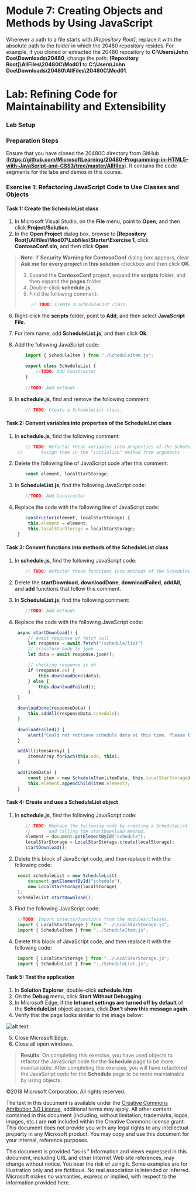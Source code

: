 ﻿# Module 7: Creating Objects and Methods by Using JavaScript

Wherever a path to a file starts with *[Repository Root]*, replace it with the absolute path to the folder in which the 20480 repository resides. For example, if you cloned or extracted the 20480 repository to **C:\Users\John Doe\Downloads\20480**, change the path: **[Repository Root]\AllFiles\20480C\Mod01** to **C:\Users\John Doe\Downloads\20480\AllFiles\20480C\Mod01**.

# Lab: Refining Code for Maintainability and Extensibility

### Lab Setup

### Preparation Steps

Ensure that you have cloned the 20480C directory from GitHub (**https://github.com/MicrosoftLearning/20480-Programming-in-HTML5-with-JavaScript-and-CSS3/tree/master/Allfiles**). It contains the code segments for the labs and demos in this course.

### Exercise 1: Refactoring JavaScript Code to Use Classes and Objects

#### Task 1: Create the ScheduleList class

1.	In Microsoft Visual Studio, on the **File** menu, point to **Open**, and then click **Project/Solution**.
2.	In the **Open Project** dialog box, browse to **[Repository Root]\Allfiles\Mod07\Labfiles\Starter\Exercise 1**, click **ContosoConf.sln**, and then click **Open**.

>**Note**: If **Security Warning for ContosoConf** dialog box appears, clear **Ask me for every project in this solution** checkbox and then click **OK**.
>
>3.	Expand the **ContosoConf** project, expand the **scripts** folder, and then expand the **pages** folder.
>4.	Double-click **schedule.js**.
>5.	Find the following comment:
>
>  ```javascript
>      // TODO: Create a ScheduleList class.
>  ```

6. Right-click the **scripts** folder, point to **Add**, and then select **JavaScript File**.
7. For item name, add **ScheduleList.js**, and then click **Ok**.
8. Add the following JavaScript code:

	```javascript
		import { ScheduleItem } from "./ScheduleItem.js";
	
		export class ScheduleList {
			//TODO: Add Constructor
		}
		
		//TODO: Add methods
	```

9. In **schedule.js**, find and remove the following comment:

   ```javascript
       // TODO: Create a ScheduleList class.
   ```

#### Task 2: Convert variables into properties of the ScheduleList class

1. In **schedule.js**, find the following comment:

   ```javascript
       // TODO: Refactor these variables into properties of the ScheduleList class.
   	//		 Assign them in the "initialize" method from arguments
   ```

2. Delete the following line of JavaScript code after this comment:

   ```javascript
       const element, localStarStorage;
   ```

3. In **ScheduleList.js**, find the following JavaScript code:

   ```javascript
       //TODO: Add Constructor
   ```

4. Replace the code with the following line of JavaScript code:

   ```javascript
       constructor(element, localStarStorage) {
   		this.element = element;
   		this.localStarStorage = localStarStorage;
   	}
   ```

#### Task 3: Convert functions into methods of the ScheduleList class

1. In **schedule.js**, find the following JavaScript code:

   ```javascript
       // TODO: Refactor these functions into methods of the ScheduleList class.
   ```

2. Delete the **startDownload**, **downloadDone**, **downloadFailed**, **addAll**, and **add** functions that follow this comment.

3. In **ScheduleList.js**, find the following comment:

   ```javascript
       //TODO: Add methods
   ```

4. Replace the code with the following JavaScript code:

   ```javascript
   	async startDownload() {
   		// await response of fetch call
   		let response = await fetch("/schedule/list")
   		// transform body to json
   		let data = await response.json();
   
   		// checking response is ok
   		if (response.ok) {
   			this.downloadDone(data);
   		} else {
   			this.downloadFailed();
   		}
   	}
   
   	downloadDone(responseData) {
   		this.addAll(responseData.schedule);
   	}
   
   	downloadFailed() {
   		alert("Could not retrieve schedule data at this time. Please try again later.");
   	}
   
   	addAll(itemsArray) {
   		itemsArray.forEach(this.add, this);
   	}
   
   	add(itemData) {
   		const item = new ScheduleItem(itemData, this.localStarStorage);
   		this.element.appendChild(item.element);
   	}
   ```

#### Task 4: Create and use a ScheduleList object

1. In **schedule.js**, find the following JavaScript code:

   ```javascript
       // TODO: Replace the following code by creating a ScheduleList object 
       //       and calling the startDownload method.
       element = document.getElementById("schedule");
       localStarStorage = LocalStarStorage.create(localStorage);
       startDownload();
   ```

2. Delete this block of JavaScript code,  and then replace it with the following code:

   ```javascript
   	const scheduleList = new ScheduleList(
   		document.getElementById("schedule"),
   		new LocalStarStorage(localStorage)
   	);
   	scheduleList.startDownload();
   ```

3. Find the following JavaScript code:

   ```javascript
   	//TODO: Import objects/functions from the modules/classes.
   	import { LocalStarStorage } from "../LocalStarStorage.js";
   	import { ScheduleItem } from "../ScheduleItem.js";
   ```

4. Delete this block of JavaScript code,  and then replace it with the following code:

   ```javascript
   	import { LocalStarStorage } from "../LocalStarStorage.js";
   	import { ScheduleList } from "../ScheduleList.js";
   ```

#### Task 5: Test the application

1.	In **Solution Explorer**, double-click **schedule.htm**.
2.	On the **Debug** menu, click **Start Without Debugging**.
3.	In Microsoft Edge, if the **Intranet settings are turned off by default** of the **ScheduleList** object appears, click **Don’t show this message again**.
4.	Verify that the page looks similar to the image below:

![alt text](./Images/20480B_7_Schedule-Refactored.png "The Schedule page")

5.	Close Microsoft Edge.
6.	Close all open windows.

>**Results**: On completing this exercise, you have used objects to refactor the JavaScript code for the **Schedule** page to be more maintainable.
>After completing this exercise, you will have refactored the JavaScript code for the **Schedule** page to be more maintainable by using objects.

©2018 Microsoft Corporation. All rights reserved.

The text in this document is available under the  [Creative Commons Attribution 3.0 License](https://creativecommons.org/licenses/by/3.0/legalcode), additional terms may apply. All other content contained in this document (including, without limitation, trademarks, logos, images, etc.) are  **not**  included within the Creative Commons license grant. This document does not provide you with any legal rights to any intellectual property in any Microsoft product. You may copy and use this document for your internal, reference purposes.

This document is provided &quot;as-is.&quot; Information and views expressed in this document, including URL and other Internet Web site references, may change without notice. You bear the risk of using it. Some examples are for illustration only and are fictitious. No real association is intended or inferred. Microsoft makes no warranties, express or implied, with respect to the information provided here.